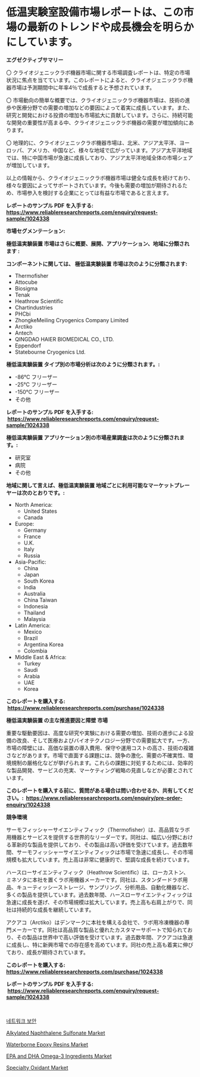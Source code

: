 <p><h1>低温実験室設備市場レポートは、この市場の最新のトレンドや成長機会を明らかにしています。</h1></p><p><strong>エグゼクティブサマリー</strong></p>
<p><p>〇 クライオジェニックラボ機器市場に関する市場調査レポートは、特定の市場状況に焦点を当てています。このレポートによると、クライオジェニックラボ機器市場は予測期間中に年率4％で成長すると予想されています。</p><p>〇 市場動向の簡単な概要では、クライオジェニックラボ機器市場は、技術の進歩や医療分野での需要の増加などの要因によって着実に成長しています。また、研究と開発における投資の増加も市場拡大に貢献しています。さらに、持続可能な開発の重要性が高まる中、クライオジェニックラボ機器の需要が増加傾向にあります。</p><p>〇 地理的に、クライオジェニックラボ機器市場は、北米、アジア太平洋、ヨーロッパ、アメリカ、中国など、様々な地域で広がっています。アジア太平洋地域では、特に中国市場が急速に成長しており、アジア太平洋地域全体の市場シェアが増加しています。</p><p>以上の情報から、クライオジェニックラボ機器市場は健全な成長を続けており、様々な要因によってサポートされています。今後も需要の増加が期待されるため、市場参入を検討する企業にとっては有益な市場であると言えます。</p></p>
<p><strong>レポートのサンプル PDF を入手する: <a href="https://www.reliableresearchreports.com/enquiry/request-sample/1024338">https://www.reliableresearchreports.com/enquiry/request-sample/1024338</a></strong></p>
<p><strong>市場セグメンテーション:</strong></p>
<p><strong> 極低温実験装置 市場はさらに概要、展開、アプリケーション、地域に分類されます :</strong></p>
<p><strong>コンポーネントに関しては、 極低温実験装置 市場は次のように分類されます: &nbsp;</strong></p>
<p><ul><li>Thermofisher</li><li>Attocube</li><li>Biosigma</li><li>Tenak</li><li>Heathrow Scientific</li><li>Chartindustries</li><li>PHCbi</li><li>ZhongkeMeiling Cryogenics Company Limited</li><li>Arctiko</li><li>Antech</li><li>QINGDAO HAIER BIOMEDICAL CO., LTD.</li><li>Eppendorf</li><li>Statebourne Cryogenics Ltd.</li></ul></p>
<p><strong> 極低温実験装置 タイプ別の市場分析は次のように分類されます。:</strong></p>
<p><ul><li>-86°C フリーザー</li><li>-25°C フリーザー</li><li>-150°C フリーザー</li><li>その他</li></ul></p>
<p><strong>レポートのサンプル PDF を入手する: &nbsp;<a href="https://www.reliableresearchreports.com/enquiry/request-sample/1024338">https://www.reliableresearchreports.com/enquiry/request-sample/1024338</a></strong></p>
<p><strong> 極低温実験装置 アプリケーション別の市場産業調査は次のように分類されます。:</strong></p>
<p><ul><li>研究室</li><li>病院</li><li>その他</li></ul></p>
<p><strong>地域に関して言えば、極低温実験装置 地域ごとに利用可能なマーケットプレーヤーは次のとおりです。:</strong></p>
<p><ul>
    <li>
        North America:
        <ul>
            <li>United States</li>
            <li>Canada</li>
        </ul>
    </li>
    <li>
        Europe:
        <ul>
            <li>Germany</li>
            <li>France</li>
            <li>U.K.</li>
            <li>Italy</li>
            <li>Russia</li>
        </ul>
    </li>
    <li>
        Asia-Pacific:
        <ul>
            <li>China</li>
            <li>Japan</li>
            <li>South Korea</li>
            <li>India</li>
            <li>Australia</li>
            <li>China Taiwan</li>
            <li>Indonesia</li>
            <li>Thailand</li>
            <li>Malaysia</li>
        </ul>
    </li>
    <li>
        Latin America:
        <ul>
            <li>Mexico</li>
            <li>Brazil</li>
            <li>Argentina Korea</li>
            <li>Colombia</li>
        </ul>
    </li>
    <li>
        Middle East & Africa:
        <ul>
            <li>Turkey</li>
            <li>Saudi</li>
            <li>Arabia</li>
            <li>UAE</li>
            <li>Korea</li>
        </ul>
    </li>
    </ul></p>
<p><strong>このレポートを購入する: &nbsp;<a href="https://www.reliableresearchreports.com/purchase/1024338">https://www.reliableresearchreports.com/purchase/1024338</a></strong></p>
<p><strong>極低温実験装置 の主な推進要因と障壁 市場</strong></p>
<p><p>重要な駆動要因は、高度な研究や実験における需要の増加、技術の進歩による設備の改良、そして医療およびバイオテクノロジー分野での需要拡大です。一方、市場の障壁には、高価な装置の導入費用、保守や運用コストの高さ、技術の複雑さなどがあります。市場で直面する課題には、競争の激化、需要の不確実性、環境規制の厳格化などが挙げられます。これらの課題に対処するためには、効率的な製品開発、サービスの充実、マーケティング戦略の見直しなどが必要とされています。</p></p>
<p><strong>このレポートを購入する前に、質問がある場合は問い合わせるか、共有してください。:&nbsp; <a href="https://www.reliableresearchreports.com/enquiry/pre-order-enquiry/1024338">https://www.reliableresearchreports.com/enquiry/pre-order-enquiry/1024338</a></strong></p>
<p><strong>競争環境</strong></p>
<p><p>サーモフィッシャーサイエンティフィック（Thermofisher）は、高品質なラボ用機器とサービスを提供する世界的なリーダーです。同社は、幅広い分野における革新的な製品を提供しており、その製品は高い評価を受けています。過去数年間、サーモフィッシャーサイエンティフィックは市場で急速に成長し、その市場規模も拡大しています。売上高は非常に健康的で、堅調な成長を続けています。</p><p>ハースローサイエンティフィック（Heathrow Scientific）は、ローカストン、ミネソタに本社を置くラボ用機器メーカーです。同社は、スタンダードラボ用品、キューティッシーストレージ、サンプリング、分析用品、自動化機器など、多くの製品を提供しています。過去数年間、ハースローサイエンティフィックは急速に成長を遂げ、その市場規模は拡大しています。売上高も右肩上がりで、同社は持続的な成長を継続しています。</p><p>アクアコ（Arctiko）はデンマークに本社を構える会社で、ラボ用冷凍機器の専門メーカーです。同社は高品質な製品と優れたカスタマーサポートで知られており、その製品は世界中で高い評価を受けています。過去数年間、アクアコは急速に成長し、特に新興市場での存在感を高めています。同社の売上高も着実に伸びており、成長が期待されています。</p></p>
<p><strong>このレポートを購入する: &nbsp; <a href="https://www.reliableresearchreports.com/purchase/1024338">https://www.reliableresearchreports.com/purchase/1024338</a></strong></p>
<p><strong>レポートのサンプル PDF を入手する: &nbsp;<a href="https://www.reliableresearchreports.com/enquiry/request-sample/1024338">https://www.reliableresearchreports.com/enquiry/request-sample/1024338</a></strong><strong></strong></p>
<p>&nbsp;</p>
<p><p><a href="https://github.com/vdhdwjyp90142/Market-Research-Report-List-1/blob/main/17756501024.md">네트워크 보안</a></p><p><a href="https://github.com/dringals/Market-Research-Report-List-3/blob/main/alkylated-naphthalene-sulfonate-market.md">Alkylated Naphthalene Sulfonate Market</a></p><p><a href="https://issuu.com/reportprime-2/docs/waterborne-epoxy-resins-market-size-2030.pptx">Waterborne Epoxy Resins Market</a></p><p><a href="https://view.publitas.com/reportprime-1/epa-and-dha-omega-3-ingredients-market-analysis-and-market-size-global-industry-overview-market-segmentation-and-forecast-2024-to-2031/">EPA and DHA Omega-3 Ingredients Market</a></p><p><a href="https://github.com/lbird53714/Market-Research-Report-List-3/blob/main/specialty-oxidant-market.md">Specialty Oxidant Market</a></p></p>